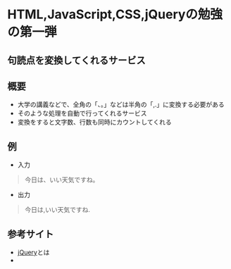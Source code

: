 # HTML,JavaScript,CSS,jQueryの勉強の第一弾

## 句読点を変換してくれるサービス

## 概要
- 大学の講義などで、全角の「、。」などは半角の「,.」に変換する必要がある
- そのような処理を自動で行ってくれるサービス
- 変換をすると文字数、行数も同時にカウントしてくれる

## 例
- 入力
> 今日は、いい天気ですね。
- 出力
> 今日は,いい天気ですね.

## 参考サイト
- [jQuery](https://www.pasonatech.co.jp/workstyle/column/detail.html?p=2570)とは
- 